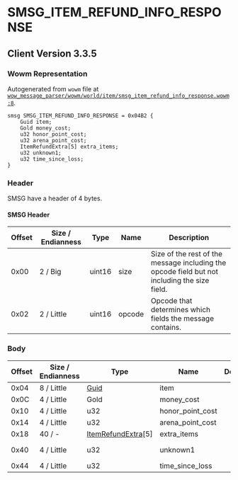 # SMSG_ITEM_REFUND_INFO_RESPONSE

## Client Version 3.3.5

### Wowm Representation

Autogenerated from `wowm` file at [`wow_message_parser/wowm/world/item/smsg_item_refund_info_response.wowm:8`](https://github.com/gtker/wow_messages/tree/main/wow_message_parser/wowm/world/item/smsg_item_refund_info_response.wowm#L8).
```rust,ignore
smsg SMSG_ITEM_REFUND_INFO_RESPONSE = 0x04B2 {
    Guid item;
    Gold money_cost;
    u32 honor_point_cost;
    u32 arena_point_cost;
    ItemRefundExtra[5] extra_items;
    u32 unknown1;
    u32 time_since_loss;
}
```
### Header

SMSG have a header of 4 bytes.

#### SMSG Header

| Offset | Size / Endianness | Type   | Name   | Description |
| ------ | ----------------- | ------ | ------ | ----------- |
| 0x00   | 2 / Big           | uint16 | size   | Size of the rest of the message including the opcode field but not including the size field.|
| 0x02   | 2 / Little        | uint16 | opcode | Opcode that determines which fields the message contains.|

### Body

| Offset | Size / Endianness | Type | Name | Description | Comment |
| ------ | ----------------- | ---- | ---- | ----------- | ------- |
| 0x04 | 8 / Little | [Guid](../types/packed-guid.md) | item |  |  |
| 0x0C | 4 / Little | Gold | money_cost |  |  |
| 0x10 | 4 / Little | u32 | honor_point_cost |  |  |
| 0x14 | 4 / Little | u32 | arena_point_cost |  |  |
| 0x18 | 40 / - | [ItemRefundExtra](itemrefundextra.md)[5] | extra_items |  |  |
| 0x40 | 4 / Little | u32 | unknown1 |  | Emus set to 0. |
| 0x44 | 4 / Little | u32 | time_since_loss |  |  |

